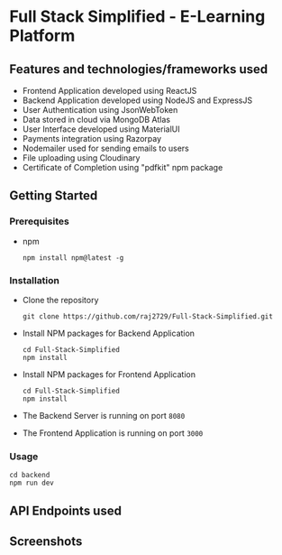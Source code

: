# Full Stack Simplified - E-Learning Platform

<!-- ## Project Structure

```
.
├── config/             -> Contains function to connect database
├── controllers/        -> Backend logic for the api endpoints
├── models/             -> Contains database models
├── routes/             -> Defines api endpoints
├── test/               -> Contains tests using chai and mocha
├── index.js            -> Main File
└── package.json        -> Npm package.json file
``` -->

## Features and technologies/frameworks used

- Frontend Application developed using ReactJS
- Backend Application developed using NodeJS and ExpressJS
- User Authentication using JsonWebToken
- Data stored in cloud via MongoDB Atlas
- User Interface developed using MaterialUI
- Payments integration using Razorpay
- Nodemailer used for sending emails to users
- File uploading using Cloudinary
- Certificate of Completion using "pdfkit" npm package

<!-- GETTING STARTED -->

## Getting Started

### Prerequisites

- npm
  ```
  npm install npm@latest -g
  ```

### Installation

- Clone the repository
  ```
  git clone https://github.com/raj2729/Full-Stack-Simplified.git
  ```
- Install NPM packages for Backend Application

  ```
  cd Full-Stack-Simplified
  npm install
  ```

- Install NPM packages for Frontend Application

  ```
  cd Full-Stack-Simplified
  npm install
  ```

- The Backend Server is running on port `8080`
- The Frontend Application is running on port `3000`

### Usage

```
cd backend
npm run dev
```

## API Endpoints used


## Screenshots
